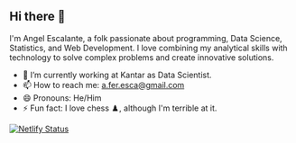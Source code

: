 ## Hi there 👋

I'm Angel Escalante, a folk passionate about programming, Data Science, Statistics, and Web Development.
I love combining my analytical skills with technology to solve complex problems and create innovative solutions.

-   🔭 I’m currently working at Kantar as Data Scientist.
-   📫 How to reach me: a.fer.esca@gmail.com
-   😄 Pronouns: He/Him
-   ⚡ Fun fact: I love chess ♟️, although I'm terrible at it.


[![Netlify Status](https://api.netlify.com/api/v1/badges/5f3a5a3b-17a1-475b-ba2c-0f819cce3cd0/deploy-status)](https://app.netlify.com/sites/angel-blog/deploys)
